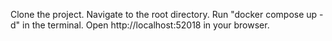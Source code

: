Clone the project.
Navigate to the root directory.
Run "docker compose up -d" in the terminal.
Open http://localhost:52018 in your browser.
